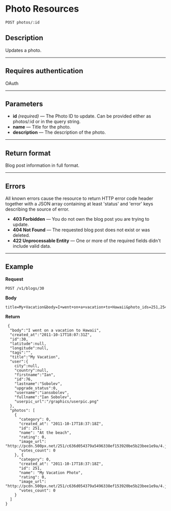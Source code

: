 # Photo Resources

    POST photos/:id

## Description
Updates a photo.

***

## Requires authentication
OAuth

***

## Parameters

- **id** _(required)_ — The Photo ID to update. Can be provided either as photos/:id or in the query string.
- **name** — Title for the photo.
- **description** — The description of the photo.

***

## Return format
Blog post information in full format.

***

## Errors
All known errors cause the resource to return HTTP error code header together with a JSON array containing at least 'status' and 'error' keys describing the source of error.

- **403 Forbidden** — You do not own the blog post you are trying to update.
- **404 Not Found** — The requested blog post does not exist or was deleted.
- **422 Unprocessable Entity** — One or more of the required fields didn't include valid data.

***

## Example
**Request**

    POST /v1/blogs/30 

**Body**

    title=My+Vacation&body=I+went+on+a+vacation+to+Hawaii&photo_ids=251,254

**Return**

     {
      "body":"I went on a vacation to Hawaii",
      "created_at":"2011-10-17T18:07:31Z",
      "id":30,
      "latitude":null,
      "longitude":null,
      "tags":"",
      "title":"My Vacation",
      "user":{
        city":null,
        "country":null,
        "firstname":"Ian",
        "id":76,
        "lastname":"Sobolev",
        "upgrade_status":0,
        "username":"iansobolev",
        "fullname":"Ian Sobolev",
        "userpic_url":"/graphics/userpic.png"
      },
      "photos": [
        {
          "category": 0,
          "created_at": "2011-10-17T18:37:18Z",
          "id": 251,
          "name": "At the beach",
          "rating": 0,
          "image_url": "http://pcdn.500px.net/251/c636d054379a5496338ef153920be5b23bee1e9a/4.jpg",
          "votes_count": 0
        }, {
          "category": 0,
          "created_at": "2011-10-17T18:37:18Z",
          "id": 251,
          "name": "My Vacation Photo",
          "rating": 0,
          "image_url": "http://pcdn.500px.net/251/c636d054379a5496338ef153920be5b23bee1e9a/4.jpg",
          "votes_count": 0
        }
      ]
    }